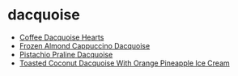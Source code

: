 # dacquoise

 * [Coffee Dacquoise Hearts](index/c/coffee-dacquoise-hearts-104656.json)
 * [Frozen Almond Cappuccino Dacquoise](index/f/frozen-almond-cappuccino-dacquoise-10143.json)
 * [Pistachio Praline Dacquoise](index/p/pistachio-praline-dacquoise-13174.json)
 * [Toasted Coconut Dacquoise With Orange Pineapple Ice Cream](index/t/toasted-coconut-dacquoise-with-orange-pineapple-ice-cream-108196.json)

